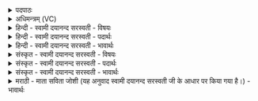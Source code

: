 <details><summary>पदपाठः</summary>

मा। भेः॒। मा। सम्। वि॒क्थाः॒। ऊर्ज॑म्। ध॒त्स्व॒। धिष॑णे॒ऽइति॑ धिष॑णे। वीड्वीऽइति॑ वी॒ड्वी। स॒ती॑ऽइति॑ स॒ती। वी॒ड॒ये॒था॒म्। ऊ॑र्जम्। द॒धा॒था॒म्। पा॒प्मा। ह॒तः। न। सोमः॑। ३५।
</details>

<details><summary>अधिमन्त्रम् (VC)</summary>

- द्यावापृथिव्यौ देवते
- मधुच्छन्दा ऋषिः
- भुरिग् आर्षी अनुष्टुप्
- गान्धारः
</details>

<details><summary>हिन्दी - स्वामी दयानन्द सरस्वती - विषयः</summary>

फिर स्त्री पुरुष परस्पर कैसा वर्त्ताव वर्त्तें, यह उपदेश अगले मन्त्र में किया है ॥
</details>

<details><summary>हिन्दी - स्वामी दयानन्द सरस्वती - पदार्थः</summary>

पदार्थान्वयभाषाः -  हे स्त्री ! तू (विड्वी) शरीरात्मबलयुक्त होती हुई पति से (मा, भेः) मत डर (मा संविक्थाः) मत कँप और (ऊर्ज्जम्) देह और आत्मा के बल और पराक्रम को (धत्स्व) धारण कर। हे पुरुष ! तू भी वैसे ही अपनी स्त्री से वर्त। तुम दोनों स्त्री-पुरुष (धिषणे) सूर्य्य और भूमि के समान परोपकार और पराक्रम को धारण करो, जिससे (वीडयेथाम्) दृढ़ बलवाले हो, ऐसा वर्ताव वर्त्तते हुए तुम दोनों का (पाप्मा) अपराध (हतः) नष्ट हो और (सोमः) चन्द्र के तुल्य आनन्द शान्त्यादि गुण बढ़ा कर एक-दूसरे का आनन्द बढ़ाते रहो ॥३५॥
</details>

<details><summary>हिन्दी - स्वामी दयानन्द सरस्वती - भावार्थः</summary>

भावार्थभाषाः -  इस मन्त्र में वाचकलुप्तोपमालङ्कार है। स्त्री-पुरुष ऐसे व्यवहार में वर्त्तें कि जिससे उनका परस्पर भय, उद्वेग नष्ट होकर आत्मा की दृढ़ता, उत्साह और गृहाश्रम व्यवहार की सिद्धि से ऐश्वर्य्य बढ़े और दोष तथा दुःख को छोड़ चन्द्रमा के तुल्य आह्लादित हों ॥३५॥
</details>

<details><summary>संस्कृत - स्वामी दयानन्द सरस्वती - विषयः</summary>

पुनः स्त्रीपुरुषौ परस्परं कथं वर्त्तेयातामित्युपदिश्यते ॥
</details>

<details><summary>संस्कृत - स्वामी दयानन्द सरस्वती - पदार्थः</summary>

पदार्थान्वयभाषाः -  हे स्त्रि ! त्वं वीड्वी सती पत्युः सकाशान्मा भेर्मा संविक्था ऊर्ज्जं धत्स्व। हे पुरुष ! त्वमप्येवं भवेः, युवां धिषणे इवोर्ज्जं दधाथां वीडयेथाम्। एवमनुवर्तिनोर्युवयोः पाप्मा हतो भवतु, सोमो न चन्द्र इवाह्लादशान्त्यादिगुणवृन्दः प्रकाशितो भवतु ॥३५॥
</details>

<details><summary>संस्कृत - स्वामी दयानन्द सरस्वती - भावार्थः</summary>

भावार्थभाषाः -  अत्र वाचकलुप्तोपमालङ्कारः। इत्थं स्त्रीपुरुषौ व्यवहारमनुवर्त्तेयाताम्, यतः परस्परं भयोद्वेगौ नश्येतामात्मनो दृढोत्साहः प्रीतिर्गृहाश्रमव्यवहारसिद्धिरैश्वर्य्यं च वर्द्धेत, दोषदुःखानि निवर्त्त्य चन्द्र इव परस्परमाह्लादकारिणौ भवेताम् ॥३५॥
</details>

<details><summary>मराठी - माता सविता जोशी (यह अनुवाद स्वामी दयानन्द सरस्वती जी के आधार पर किया गया है।) - भावार्थः</summary>

भावार्थभाषाः -  या मंत्रात वाचक लुप्तोपमालंकार आहे. स्त्री-पुरुषांनी असा व्यवहार करावा की, ज्यामुळे परस्पर भय व उद्वेग नष्ट होऊन आत्म्यामध्ये दृढता, उत्साह व गृहस्थाश्रमाचे ऐश्वर्य वाढावे. त्यांनी दोष व दुःख दूर करून चंद्राप्रमाणे आल्हादित व्हावे.
</details>